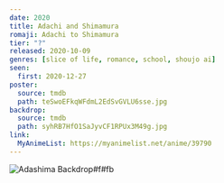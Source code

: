 ```yaml
---
date: 2020
title: Adachi and Shimamura
romaji: Adachi to Shimamura
tier: "?"
released: 2020-10-09
genres: [slice of life, romance, school, shoujo ai]
seen:
  first: 2020-12-27
poster:
  source: tmdb
  path: teSwoEFkqWFdmL2EdSvGVLU6sse.jpg
backdrop:
  source: tmdb
  path: syhRB7HfO1SaJyvCF1RPUx3M49g.jpg
link:
  MyAnimeList: https://myanimelist.net/anime/39790
---
```


![Adashima Backdrop#f#fb](https://image.tmdb.org/t/p/w1280/zOfOs7a9Kal6TVvgf8UdtdozckE.jpg "Source: TMDB")
